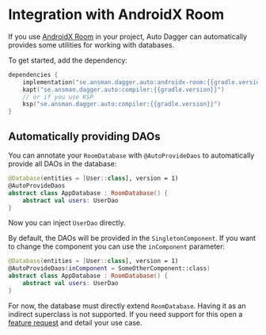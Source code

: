 # Integration with AndroidX Room 
If you use [AndroidX Room](https://developer.android.com/topic/libraries/architecture/room) in your project,
Auto Dagger can automatically provides some utilities for working with databases.

To get started, add the dependency:
```kotlin
dependencies {
    implementation("se.ansman.dagger.auto:androidx-room:{{gradle.version}}")
    kapt("se.ansman.dagger.auto:compiler:{{gradle.version}}")
    // or if you use KSP
    ksp("se.ansman.dagger.auto:compiler:{{gradle.version}}")
}
```

## Automatically providing DAOs
You can annotate your `RoomDatabase` with `@AutoProvideDaos` to automatically provide all DAOs in the database:
```kotlin
@Database(entities = [User::class], version = 1)
@AutoProvideDaos
abstract class AppDatabase : RoomDatabase() {
    abstract val users: UserDao
}
```

Now you can inject `UserDao` directly.

By default, the DAOs will be provided in the `SingletonComponent`. If you want to change the component you can use the
`inComponent` parameter:
```kotlin
@Database(entities = [User::class], version = 1)
@AutoProvideDaos(inComponent = SomeOtherComponent::class)
abstract class AppDatabase : RoomDatabase() {
    abstract val users: UserDao
}
```

For now, the database must directly extend `RoomDatabase`. Having it as an indirect superclass is not supported.
If you need support for this open a [feature request](https://github.com/ansman/auto-dagger/issues/new) and detail your
use case.
